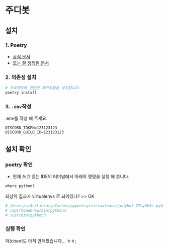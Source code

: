 # 주디봇

## 설치

### 1. Poetry
* [공식 문서](https://python-poetry.org/docs/#installation)   
* [또는 잘 정리된 문서](https://teddylee777.github.io/poetry/poetry-tutorial/)

### 2. 의존성 설치
```bash
# 프로젝트에 관련된 패키지들을 설치합니다.
poetry install
```

### 3. `.env`작성
.env를 작성 해 주세요.
```dotenv
DISCORD_TOKEN=123123123
DISCORD_GUILD_ID=123123123
```

## 설치 확인
### poetry 확인
  * 현재 쓰고 있는 IDE의 터미널에서 아래의 명령을 실행 해 봅니다.
```bash
where python3
```
최상위 결과가 virtualenvs 로 되어있다? >> OK
```bash
# /Users/zz3n/Library/Caches/pypoetry/virtualenvs/judybot-2ThyQk5s-py3.9/bin/python3
# /opt/homebrew/bin/python3
# /usr/bin/python3
```
### 실행 확인
저(chen)도 아직 안해봤습니다... ㅎㅎ;
